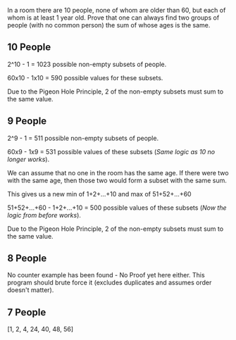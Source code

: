 In a room there are 10 people, none of whom are older than 60, but each of whom is at least 1 year old. Prove that one can always find two groups of people (with no common person) the sum of whose ages is the same.


## 10 People

2^10 - 1 = 1023 possible non-empty subsets of people.

60x10 - 1x10 = 590 possible values for these subsets.

Due to the Pigeon Hole Principle, 2 of the non-empty subsets must sum to the same value.


## 9 People

2^9 - 1 = 511 possible non-empty subsets of people.

60x9 - 1x9 = 531 possible values of these subsets (_Same logic as 10 no longer works_).

We can assume that no one in the room has the same age. If there were two with the same age, then those two would form a subset with the same sum.

This gives us a new min of 1+2+...+10 and max of 51+52+...+60

51+52+...+60 - 1+2+...+10 = 500 possible values of these subsets (_Now the logic from before works_).

Due to the Pigeon Hole Principle, 2 of the non-empty subsets must sum to the same value.


## 8 People

No counter example has been found - No Proof yet here either. This program should brute force it (excludes duplicates and assumes order doesn't matter).


## 7 People

[1, 2, 4, 24, 40, 48, 56]
